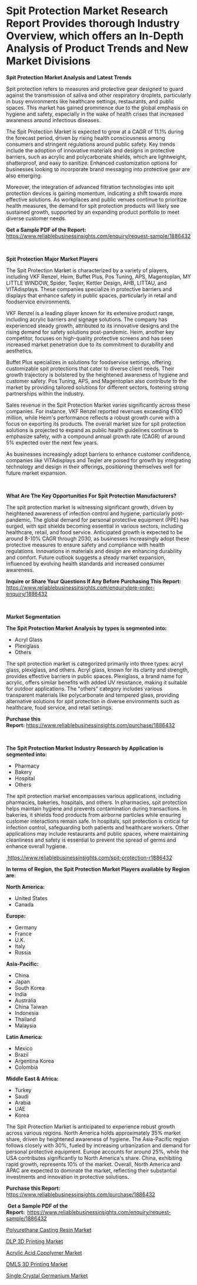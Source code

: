 <p><h1>Spit Protection Market Research Report Provides thorough Industry Overview, which offers an In-Depth Analysis of Product Trends and New Market Divisions</h1></p><p><strong>Spit Protection Market Analysis and Latest Trends</strong></p>
<p><p>Spit protection refers to measures and protective gear designed to guard against the transmission of saliva and other respiratory droplets, particularly in busy environments like healthcare settings, restaurants, and public spaces. This market has gained prominence due to the global emphasis on hygiene and safety, especially in the wake of health crises that increased awareness around infectious diseases.</p><p>The Spit Protection Market is expected to grow at a CAGR of 11.1% during the forecast period, driven by rising health consciousness among consumers and stringent regulations around public safety. Key trends include the adoption of innovative materials and designs in protective barriers, such as acrylic and polycarbonate shields, which are lightweight, shatterproof, and easy to sanitize. Enhanced customization options for businesses looking to incorporate brand messaging into protective gear are also emerging. </p><p>Moreover, the integration of advanced filtration technologies into spit protection devices is gaining momentum, indicating a shift towards more effective solutions. As workplaces and public venues continue to prioritize health measures, the demand for spit protection products will likely see sustained growth, supported by an expanding product portfolio to meet diverse customer needs.</p></p>
<p><strong>Get a Sample PDF of the Report:&nbsp;</strong> <a href="https://www.reliablebusinessinsights.com/enquiry/request-sample/1886432?utm_campaign=1109&utm_medium=2&utm_source=Github&utm_content=ia&utm_term=14112024&utm_id=spit-protection">https://www.reliablebusinessinsights.com/enquiry/request-sample/1886432</a></p>
<p>&nbsp;</p>
<p><strong>Spit Protection Major Market Players</strong></p>
<p><p>The Spit Protection Market is characterized by a variety of players, including VKF Renzel, Heim, Buffet Plus, Pos Tuning, APS, Magentoplan, MY LITTLE WINDOW, Spider, Teqler, Kettler Design, AHB, LITTAU, and VITAdisplays. These companies specialize in protective barriers and displays that enhance safety in public spaces, particularly in retail and foodservice environments.</p><p>VKF Renzel is a leading player known for its extensive product range, including acrylic barriers and signage solutions. The company has experienced steady growth, attributed to its innovative designs and the rising demand for safety solutions post-pandemic. Heim, another key competitor, focuses on high-quality protective screens and has seen increased market penetration due to its commitment to durability and aesthetics.</p><p>Buffet Plus specializes in solutions for foodservice settings, offering customizable spit protections that cater to diverse client needs. Their growth trajectory is bolstered by the heightened awareness of hygiene and customer safety. Pos Tuning, APS, and Magentoplan also contribute to the market by providing tailored solutions for different sectors, fostering strong partnerships within the industry.</p><p>Sales revenue in the Spit Protection Market varies significantly across these companies. For instance, VKF Renzel reported revenues exceeding €100 million, while Heim's performance reflects a robust growth curve with a focus on exporting its products. The overall market size for spit protection solutions is projected to expand as public health guidelines continue to emphasize safety, with a compound annual growth rate (CAGR) of around 5% expected over the next few years.</p><p>As businesses increasingly adopt barriers to enhance customer confidence, companies like VITAdisplays and Teqler are poised for growth by integrating technology and design in their offerings, positioning themselves well for future market expansion.</p></p>
<p>&nbsp;</p>
<p><strong>What Are The Key Opportunities For Spit Protection Manufacturers?</strong></p>
<p><p>The spit protection market is witnessing significant growth, driven by heightened awareness of infection control and hygiene, particularly post-pandemic. The global demand for personal protective equipment (PPE) has surged, with spit shields becoming essential in various sectors, including healthcare, retail, and food service. Anticipated growth is expected to be around 8-10% CAGR through 2030, as businesses increasingly adopt these protective measures to ensure safety and compliance with health regulations. Innovations in materials and design are enhancing durability and comfort. Future outlook suggests a steady market expansion, influenced by evolving health standards and increased consumer awareness.</p></p>
<p><strong>Inquire or Share Your Questions If Any Before Purchasing This Report:</strong> <a href="https://www.reliablebusinessinsights.com/enquiry/pre-order-enquiry/1886432?utm_campaign=1109&utm_medium=2&utm_source=Github&utm_content=ia&utm_term=14112024&utm_id=spit-protection">https://www.reliablebusinessinsights.com/enquiry/pre-order-enquiry/1886432</a></p>
<p>&nbsp;</p>
<p><strong>Market Segmentation</strong></p>
<p><strong>The Spit Protection Market Analysis by types is segmented into:</strong></p>
<p><ul><li>Acryl Glass</li><li>Plexiglass</li><li>Others</li></ul></p>
<p><p>The spit protection market is categorized primarily into three types: acryl glass, plexiglass, and others. Acryl glass, known for its clarity and strength, provides effective barriers in public spaces. Plexiglass, a brand name for acrylic, offers similar benefits with added UV resistance, making it suitable for outdoor applications. The "others" category includes various transparent materials like polycarbonate and tempered glass, providing alternative solutions for spit protection in diverse environments such as healthcare, food service, and retail settings.</p></p>
<p><strong>Purchase this Report:&nbsp;</strong><a href="https://www.reliablebusinessinsights.com/purchase/1886432?utm_campaign=1109&utm_medium=2&utm_source=Github&utm_content=ia&utm_term=14112024&utm_id=spit-protection">https://www.reliablebusinessinsights.com/purchase/1886432</a></p>
<p>&nbsp;</p>
<p><strong>The Spit Protection Market Industry Research by Application is segmented into:</strong></p>
<p><ul><li>Pharmacy</li><li>Bakery</li><li>Hospital</li><li>Others</li></ul></p>
<p><p>The spit protection market encompasses various applications, including pharmacies, bakeries, hospitals, and others. In pharmacies, spit protection helps maintain hygiene and prevents contamination during transactions. In bakeries, it shields food products from airborne particles while ensuring customer interactions remain safe. In hospitals, spit protection is critical for infection control, safeguarding both patients and healthcare workers. Other applications may include restaurants and public spaces, where maintaining cleanliness and safety is essential to prevent the spread of germs and enhance overall hygiene.</p></p>
<p><a href="https://www.reliablebusinessinsights.com/spit-protection-r1886432?utm_campaign=1109&utm_medium=2&utm_source=Github&utm_content=ia&utm_term=14112024&utm_id=spit-protection">&nbsp;https://www.reliablebusinessinsights.com/spit-protection-r1886432</a></p>
<p><strong>In terms of Region, the Spit Protection Market Players available by Region are:</strong></p>
<p>
    <p> <strong> North America: </strong>
        <ul>
            <li>United States</li>
            <li>Canada</li>
        </ul>
        </p> 
    <p> <strong> Europe: </strong>
        <ul>
            <li>Germany</li>
            <li>France</li>
            <li>U.K.</li>
            <li>Italy</li>
            <li>Russia</li>
        </ul>
        </p> 
    <p> <strong> Asia-Pacific: </strong>
        <ul>
            <li>China</li>
            <li>Japan</li>
            <li>South Korea</li>
            <li>India</li>
            <li>Australia</li>
            <li>China Taiwan</li>
            <li>Indonesia</li>
            <li>Thailand</li>
            <li>Malaysia</li>
        </ul>
        </p> 
    <p> <strong> Latin America: </strong>
        <ul>
            <li>Mexico</li>
            <li>Brazil</li>
            <li>Argentina Korea</li>
            <li>Colombia</li>
        </ul>
        </p> 
    <p> <strong> Middle East & Africa: </strong>
        <ul>
            <li>Turkey</li>
            <li>Saudi</li>
            <li>Arabia</li>
            <li>UAE</li>
            <li>Korea</li>
        </ul>
    </p>
    </p>
<p><p>The Spit Protection Market is anticipated to experience robust growth across various regions. North America holds approximately 35% market share, driven by heightened awareness of hygiene. The Asia-Pacific region follows closely with 30%, fueled by increasing urbanization and demand for personal protective equipment. Europe accounts for around 25%, while the USA contributes significantly to North America's share. China, exhibiting rapid growth, represents 10% of the market. Overall, North America and APAC are expected to dominate the market, reflecting their substantial investments and innovation in protective solutions.</p></p>
<p><strong>Purchase this Report: </strong><a href="https://www.reliablebusinessinsights.com/purchase/1886432?utm_campaign=1109&utm_medium=2&utm_source=Github&utm_content=ia&utm_term=14112024&utm_id=spit-protection">https://www.reliablebusinessinsights.com/purchase/1886432</a></p>
<p>&nbsp;<strong>Get a Sample PDF of the Report:&nbsp;&nbsp;</strong><a href="https://www.reliablebusinessinsights.com/enquiry/request-sample/1886432?utm_campaign=1109&utm_medium=2&utm_source=Github&utm_content=ia&utm_term=14112024&utm_id=spit-protection">https://www.reliablebusinessinsights.com/enquiry/request-sample/1886432</a></p>
<p><strong></strong></p>
<p><p><a href="https://github.com/FahadAhmed223/Market-Research-Report-List-1/blob/main/polyurethane-casting-resin-market.md?utm_campaign=1109&utm_medium=2&utm_source=Github&utm_content=ia&utm_term=14112024&utm_id=spit-protection">Polyurethane Casting Resin Market</a></p><p><a href="https://issuu.com/reportprime-2/docs/dlp-3d-printing-market-size-2030.pp_4f2c1330fcfa3b?utm_campaign=1109&utm_medium=2&utm_source=Github&utm_content=ia&utm_term=14112024&utm_id=spit-protection">DLP 3D Printing Market</a></p><p><a href="https://www.linkedin.com/pulse/investing-acrylic-acid-copolymer-market-trends-leading-products-gzgmc?utm_campaign=1109&utm_medium=2&utm_source=Github&utm_content=ia&utm_term=14112024&utm_id=spit-protection">Acrylic Acid Copolymer Market</a></p><p><a href="https://issuu.com/reportprime-2/docs/dmls-3d-printing-market-size-2030.p_1c779a9255ad84?utm_campaign=1109&utm_medium=2&utm_source=Github&utm_content=ia&utm_term=14112024&utm_id=spit-protection">DMLS 3D Printing Market</a></p><p><a href="https://www.linkedin.com/pulse/single-crystal-germanium-market-transformation-comparative-analysis-hd5kc?utm_campaign=1109&utm_medium=2&utm_source=Github&utm_content=ia&utm_term=14112024&utm_id=spit-protection">Single Crystal Germanium Market</a></p></p>